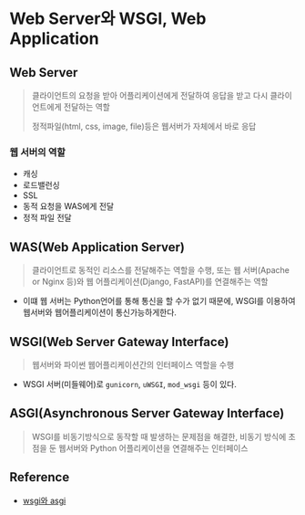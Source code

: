 # Web Server와 WSGI, Web Application

## Web Server
> 클라이언트의 요청을 받아 어플리케이션에게 전달하여 응답을 받고 다시 클라이언트에게 전달하는 역할
>
> 정적파일(html, css, image, file)등은 웹서버가 자체에서 바로 응답

### 웹 서버의 역할

- 캐싱
- 로드밸런싱
- SSL
- 동적 요청을 WAS에게 전달
- 정적 파일 전달

## WAS(Web Application Server)

> 클라이언트로 동적인 리소스를 전달해주는 역할을 수행,
> 또는 웹 서버(Apache or Nginx 등)와 웹 어플리케이션(Django, FastAPI)를 연결해주는 역할

- 이떄 웹 서버는 Python언어를 통해 통신을 할 수가 없기 때문에, WSGI를 이용하여 웹서버와 웹어플리케이션이 통신가능하게한다.


## WSGI(Web Server Gateway Interface)

> 웹서버와 파이썬 웹어플리케이션간의 인터페이스 역할을 수행

- WSGI 서버(미들웨어)로 `gunicorn`, `uWSGI`, `mod_wsgi` 등이 있다.

## ASGI(Asynchronous Server Gateway Interface)

> WSGI를 비동기방식으로 동작할 때 발생하는 문제점을 해결한, 비동기 방식에 초점을 둔 웹서버와 Python 어플리케이션을 연결해주는 인터페이스


## Reference

- [wsgi와 asgi](https://nitro04.blogspot.com/2020/01/django-python-asgi-wsgi-analysis-of.html)
